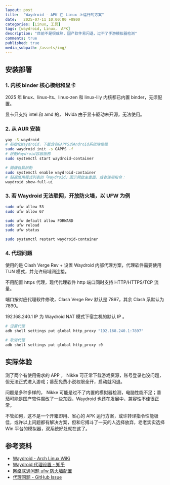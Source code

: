 ```yaml
---
layout: post
title:  "Waydroid - APK 在 Linux 上运行的方案"
date:   2025-07-11 10:00:00 +0800
categories: [Linux, 工具]
tags: [waydroid, Linux， APK]
description: "目前不是很成熟，国产软件易闪退，过不了手游模拟器检测"
comments: true
published: true
media_subpath: /assets/img/
---
```


## 安装部署

### 1. 内核 binder 核心模组和显卡

2025 年 linux、linux-lts、linux-zen 和 linux-lily 内核都已内置 binder，无须配置。

显卡只支持 intel 和 amd 的， Nvida 由于显卡驱动未开源，无法使用。

### 2. 从 AUR 安装

```bash
yay -S waydroid
# 初始化Waydroid，下載含有GAPPS的Android系統映像檔
sudo waydroid init -s GAPPS -f
# 啟動Waydroid容器服務
sudo systemctl start waydroid-container

# 開機自動啟動
sudo systemctl enable waydroid-container
# 點選應用程式列表的「Waydroid」圖示開啟主畫面，或者使用指令：
waydroid show-full-ui
```

### 3. 若 Waydroid 无法联网，开放防火墙，以 UFW 为例

```bash
sudo ufw allow 53
sudo ufw allow 67

sudo ufw default allow FORWARD
sudo ufw reload
sudo ufw status

sudo systemctl restart waydroid-container
```

### 4. 代理问题

使用的是 Clash Verge Rev + 设置 Waydroid 内部代理方案，代理软件需要使用 TUN 模式，并允许局域网连接。

不用配置 https 代理，现代代理软件 http 端口同时支持 HTTP/HTTPS/TCP 流量。

端口按对应代理软件修改，Clash Verge Rev 默认是 7897，其余 Clash 系默认为 7890。

192.168.240.1 IP 为 Waydroid NAT 模式下宿主机的默认 IP 。

```bash
# 设置代理
adb shell settings put global http_proxy "192.168.240.1:7897"
```

```bash
# 取消代理
adb shell settings put global http_proxy :0
```

## 实际体验

测了两个有使用需求的 APP ， Nikke 可正常下载游戏资源，账号登录也没问题，但无法正式进入游戏；番茄免费小说权限全开，启动就闪退。

问题是多种多样的， Nikke 可能是过不了内置的模拟器检测，电脑性能不足；番茄可能是国产软件魔改了一些东西，Waydroid 也还在发展中，兼容性不佳很正常。

不管如何，这不是一个开箱即用、省心的 APK 运行方案，或许转译指令性能极佳，或许以上问题都有解决方案，但和它搏斗了一天的人选择放弃，老老实实选择 Win 平台的模拟器，双系统好处就在这了。

## 参考资料
- [Waydroid - Arch Linux WiKi](https://wiki.archlinuxcn.org/wiki/Waydroid)
- [Waydroid 代理设置 - 知乎](https://zhuanlan.zhihu.com/p/643889264)
- [网络联通问题 ufw 防火墙配置](https://ivonblog.com/posts/archlinux-waydroid/#3-waydroid%E7%9A%84%E4%BD%BF%E7%94%A8%E6%8A%80%E5%B7%A7)
- [代理问题 - GitHub Issue](https://github.com/waydroid/waydroid/issues/870)